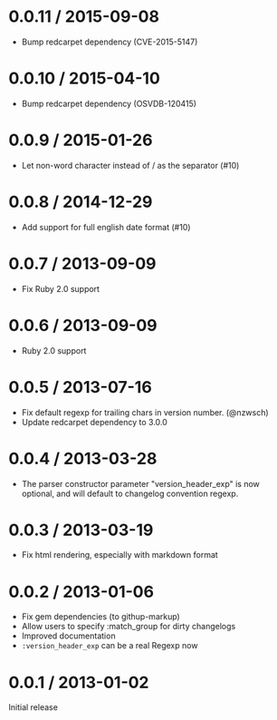 # 0.0.11 / 2015-09-08

* Bump redcarpet dependency (CVE-2015-5147)

# 0.0.10 / 2015-04-10

* Bump redcarpet dependency (OSVDB-120415)

# 0.0.9 / 2015-01-26

* Let non-word character instead of \/ as the separator (#10)

# 0.0.8 / 2014-12-29

* Add support for full english date format (#10)

# 0.0.7 / 2013-09-09

* Fix Ruby 2.0 support

# 0.0.6 / 2013-09-09

* Ruby 2.0 support

# 0.0.5 / 2013-07-16

* Fix default regexp for trailing chars in version number. (@nzwsch)
* Update redcarpet dependency to 3.0.0

# 0.0.4 / 2013-03-28

* The parser constructor parameter "version_header_exp" is now optional, and will default to changelog convention regexp.

# 0.0.3 / 2013-03-19

* Fix html rendering, especially with markdown format

# 0.0.2 / 2013-01-06

* Fix gem dependencies (to githup-markup)
* Allow users to specify :match_group for dirty changelogs
* Improved documentation
* ```:version_header_exp``` can be a real Regexp now

# 0.0.1 / 2013-01-02

Initial release
